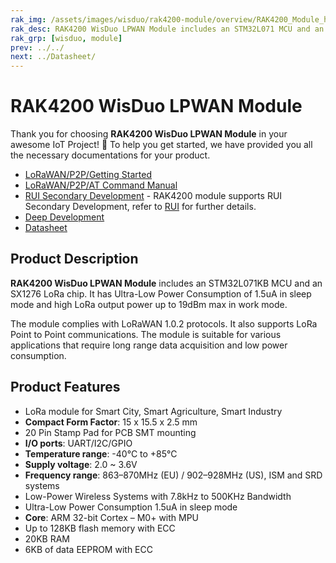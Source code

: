 ```yaml
---
rak_img: /assets/images/wisduo/rak4200-module/overview/RAK4200_Module_home.png
rak_desc: RAK4200 WisDuo LPWAN Module includes an STM32L071 MCU and an SX1276 LoRa chip. It has Ultra-Low Power Consumption of 1.5uA in sleep mode and high LoRa output power up to 19dBm max in work mode.
rak_grp: [wisduo, module]
prev: ../../
next: ../Datasheet/
---
```


# RAK4200 WisDuo LPWAN Module

Thank you for choosing **RAK4200 WisDuo LPWAN Module** in your awesome IoT Project! 🎉 To help you get started, we have provided you all the necessary documentations for your product.

* [LoRaWAN/P2P/Getting Started](../LoRaWAN-P2P/Quickstart/)
* [LoRaWAN/P2P/AT Command Manual](../LoRaWAN-P2P/AT-Command-Manual/)
* <a href="/RUI/" target="_blank">RUI Secondary Development</a> - RAK4200 module supports RUI Secondary Development, refer to <a href="/RUI/" target="_blank">RUI</a> for further details.
* [Deep Development](../Deep-Development/)
* [Datasheet](../Datasheet/)

<!-- <rk-img
  src="/assets/images/wisduo/rak4200-module/datasheet/overview.png"
  width="50%"
  figure-number="1"
  caption="RAK4200 Module"
/> -->

## Product Description

**RAK4200 WisDuo LPWAN Module** includes an STM32L071KB MCU and an SX1276 LoRa chip. It has Ultra-Low Power Consumption of 1.5uA in sleep mode and high LoRa output power up to 19dBm max in work mode.

The module complies with LoRaWAN 1.0.2 protocols. It also supports LoRa Point to Point communications. The module is suitable for various applications that require long range data acquisition and low power consumption.

<!-- <rk-btn
  src="../Datasheet/"
  label="View Datasheet for the RAK4200 WisDuo LPWAN Module"
/>

<rk-quick-links :params="$page.frontmatter.params.qlinks1"/> -->

## Product Features

- LoRa module for Smart City, Smart Agriculture, Smart Industry
- **Compact Form Factor**: 15 x 15.5 x 2.5 mm
- 20 Pin Stamp Pad for PCB SMT mounting
- **I/O ports**: UART/I2C/GPIO
- **Temperature range**: -40°C to +85°C
- **Supply voltage**: 2.0 ~ 3.6V
- **Frequency range**: 863–870MHz (EU) / 902–928MHz (US), ISM and SRD systems
- Low-Power Wireless Systems with 7.8kHz to 500KHz Bandwidth
- Ultra-Low Power Consumption 1.5uA in sleep mode
- **Core**: ARM 32-bit Cortex – M0+ with MPU
- Up to 128KB flash memory with ECC
- 20KB RAM
- 6KB of data EEPROM with ECC

<!-- <rk-btn
  src="https://store.rakwireless.com/products/rak4200-lora-module"
  label="Buy a RAK4200 WisDuo LPWAN Module"
  _blank
/> -->
